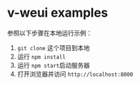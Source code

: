 # v-weui examples

参照以下步骤在本地运行示例：

1. `git clone` 这个项目到本地
2. 运行 `npm install`
3. 运行 `npm start`启动服务器
4. 打开浏览器并访问 `http://localhost:8000`
